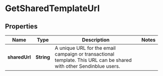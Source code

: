
# GetSharedTemplateUrl

## Properties
Name | Type | Description | Notes
------------ | ------------- | ------------- | -------------
**sharedUrl** | **String** | A unique URL for the email campaign or transactional template. This URL can be shared with other Sendinblue users. | 



